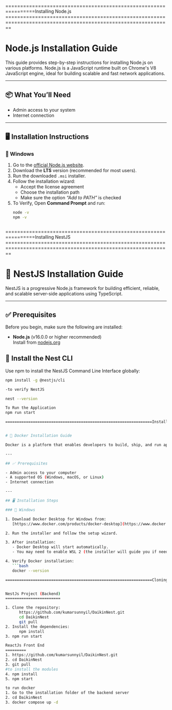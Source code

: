 
================================================================Installing Node.js ==============================================================================================================
# Node.js Installation Guide

This guide provides step-by-step instructions for installing Node.js on various platforms. Node.js is a JavaScript runtime built on Chrome's V8 JavaScript engine, ideal for building scalable and fast network applications.

---

## 📦 What You’ll Need

- Admin access to your system
- Internet connection

---

## 🖥️ Installation Instructions

### 🔹 Windows

1. Go to the [official Node.js website](https://nodejs.org).
2. Download the **LTS** version (recommended for most users).
3. Run the downloaded `.msi` installer.
4. Follow the installation wizard:
   - Accept the license agreement
   - Choose the installation path
   - Make sure the option *“Add to PATH”* is checked
5. To Verify, Open **Command Prompt** and run:
   ```bash
   node -v
   npm -v



================================================================Installing NestJS ==============================================================================================================

# 🚀 NestJS Installation Guide

NestJS is a progressive Node.js framework for building efficient, reliable, and scalable server-side applications using TypeScript.

---

## ✅ Prerequisites

Before you begin, make sure the following are installed:

- **Node.js** (v16.0.0 or higher recommended)  
  Install from [nodejs.org](https://nodejs.org)


## 🧰 Install the Nest CLI

Use npm to install the NestJS Command Line Interface globally:

```bash
npm install -g @nestjs/cli

-to verify NestJS

nest --version

To Run the Application
npm run start

================================================================Installing Reactjs ==============================================================================================================


# 🐳 Docker Installation Guide

Docker is a platform that enables developers to build, ship, and run applications in containers. This guide helps you install Docker on your local machine.

---

## ✅ Prerequisites

- Admin access to your computer
- A supported OS (Windows, macOS, or Linux)
- Internet connection

---

## 🖥️ Installation Steps

### 🔹 Windows

1. Download Docker Desktop for Windows from:  
   [https://www.docker.com/products/docker-desktop](https://www.docker.com/products/docker-desktop)

2. Run the installer and follow the setup wizard.

3. After installation:
   - Docker Desktop will start automatically.
   - You may need to enable WSL 2 (the installer will guide you if needed).

4. Verify Docker installation:
   ```bash
   docker --version

================================================================Cloning the Reposoitories=======================================================================================================


NestJs Project (Backend)
========================

1. Clone the repository:
      https://github.com/kumarsunnyil/DaikinNest.git
      cd DaikinNest
      git pull
2. Install the dependencies:
      npm install 
3. npm run start

ReactJs Front End 
=========
1. https://github.com/kumarsunnyil/DaikinNest.git
2. cd DaikinNest
3. git pull
#to install the modules 
4. npm install 
5. npm start

to run docker 
1. Go to the installation folder of the backend server
2. cd DaikinNest
3. docker compose up -d